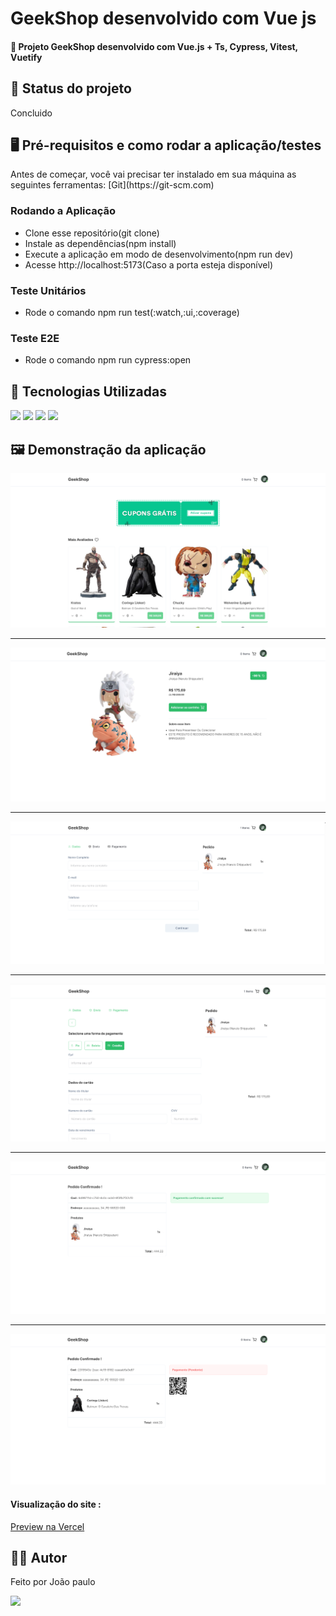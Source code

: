 <h1>GeekShop desenvolvido com Vue js</h1>
<h4>🚀 Projeto GeekShop desenvolvido com Vue.js + Ts, Cypress, Vitest, Vuetify</h4>

<h2>🚧 Status do projeto</h2>
<p>Concluido</p>

<h2>🖥️ Pré-requisitos e como rodar a aplicação/testes</h2>
<p>Antes de começar, você vai precisar ter instalado em sua máquina as seguintes ferramentas:
[Git](https://git-scm.com) </p>
<h3>Rodando a Aplicação</h3>
<ul>
	<li>Clone esse repositório(git clone)</li>
 	<li>Instale as dependências(npm install)</li>
	<li>Execute a aplicação em modo de desenvolvimento(npm run dev)</li>
 	<li>Acesse http://localhost:5173(Caso a porta esteja disponível) </li>
</ul>

<h3> Teste Unitários</h3>
<ul>
	<li>Rode o comando npm run test(:watch,:ui,:coverage)</li>
</ul>
<h3> Teste E2E</h3>
<ul>
	<li>Rode o comando npm run cypress:open</li>
</ul>

<h2>🤖 Tecnologias Utilizadas</h2>
<div style="display: inline_block">
  <img src="https://img.shields.io/badge/HTML5-E34F26?style=for-the-badge&logo=html5&logoColor=white">
  <img src="https://img.shields.io/badge/CSS3-1572B6?style=for-the-badge&logo=css3&logoColor=white">
  <img src="https://img.shields.io/badge/JavaScript-F7DF1E?style=for-the-badge&logo=javascript&logoColor=black">
  <img src="https://img.shields.io/badge/Vue.js-35495E?style=for-the-badge&logo=vue.js&logoColor=4FC08D">
</div>

<h2>🖼️ Demonstração da aplicação</h2>
<img margin-bottom="20px" src="/src/assets/readme/readme1.png">
<hr/>
<img margin-bottom="20px" src="/src/assets/readme/readme2.png">
<hr/>
<img margin-bottom="20px" src="/src/assets/readme/readme3.png">
<hr/>
<img margin-bottom="20px" src="/src/assets/readme/readme4.png">
<hr/>
<img margin-bottom="20px" src="/src/assets/readme/readme5.png">
<hr/>
<img margin-bottom="20px" src="/src/assets/readme/readme6.png">

<h4  style="display: inline_block">Visualização do site :</h4><a style="display: inline_block" target="blank" href="https://twitter-frontend-theta.vercel.app/">Preview na Vercel</a>

<h2>🧑🏻‍ Autor</h2>
<p>Feito por João paulo</p>
<a href="mailto:joaopauloneto3687@gmail.com">
	<img src="https://img.shields.io/badge/-joaopauloneto3687@gmail.com-c14438?style=flat-square&logo=Gmail&logoColor=white&link=mailto:joaopauloneto3687@gmail.com">
</a>
